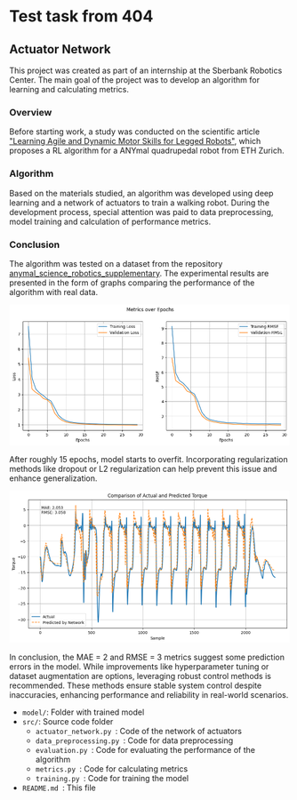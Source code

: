 # Test task from 404

## Actuator Network

This project was created as part of an internship at the Sberbank Robotics Center. The main goal of the project was to develop an algorithm for learning and calculating metrics.

### Overview

Before starting work, a study was conducted on the scientific article ["Learning Agile and Dynamic Motor Skills for Legged Robots"](https://www.google.com/search?channel=fs&client=ubuntu&q=quadrapedal), which proposes a RL algorithm for a ANYmal quadrupedal robot from ETH Zurich. 

### Algorithm

Based on the materials studied, an algorithm was developed using deep learning and a network of actuators to train a walking robot. During the development process, special attention was paid to data preprocessing, model training and calculation of performance metrics.

### Conclusion

The algorithm was tested on a dataset from the repository [anymal_science_robotics_supplementary](https://github.com/junja94/anymal_science_robotics_supplementary). The experimental results are presented in the form of graphs comparing the performance of the algorithm with real data.

![Metrics](Metrics.png)


After roughly 15 epochs, model starts to overfit. Incorporating regularization methods like dropout or L2 regularization can help prevent this issue and enhance generalization.



![Comparison](Comparison.png)


In conclusion, the MAE = 2 and RMSE = 3 metrics suggest some prediction errors in the model. While improvements like hyperparameter tuning or dataset augmentation are options, leveraging robust control methods is recommended. These methods ensure stable system control despite inaccuracies, enhancing performance and reliability in real-world scenarios.




- `model/`: Folder with trained model
- `src/`: Source code folder
  - `actuator_network.py `: Code of the network of actuators
  - `data_preprocessing.py `: Code for data preprocessing
  - `evaluation.py `: Code for evaluating the performance of the algorithm
  - `metrics.py `: Code for calculating metrics
  - `training.py `: Code for training the model
- `README.md `: This file



